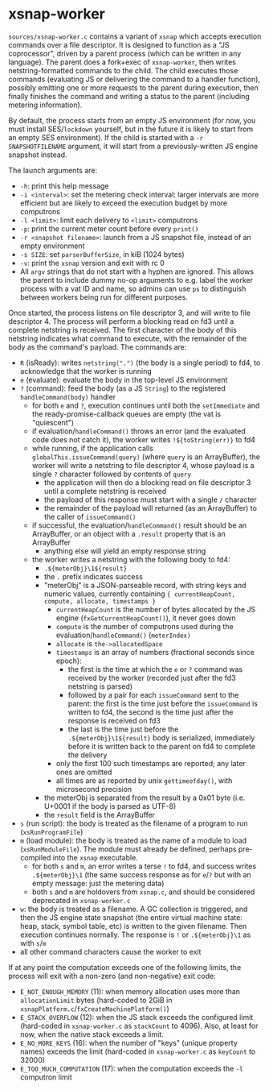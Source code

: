# xsnap-worker

`sources/xsnap-worker.c` contains a variant of `xsnap` which accepts execution commands over a file descriptor. It is designed to function as a "JS coprocessor", driven by a parent process (which can be written in any language). The parent does a fork+exec of `xsnap-worker`, then writes netstring-formatted commands to the child. The child executes those commands (evaluating JS or delivering the command to a handler function), possibly emitting one or more requests to the parent during execution, then finally finishes the command and writing a status to the parent (including metering information).

By default, the process starts from an empty JS environment (for now, you must install SES/`lockdown` yourself, but in the future it is likely to start from an empty SES environment). If the child is started with a `-r SNAPSHOTFILENAME` argument, it will start from a previously-written JS engine snapshot instead.

The launch arguments are:

* `-h`: print this help message
* `-i <interval>`: set the metering check interval: larger intervals are more efficient but are likely to exceed the execution budget by more computrons
* `-l <limit>`: limit each delivery to `<limit>` computrons
* `-p`: print the current meter count before every `print()`
* `-r <snapshot filename>`: launch from a JS snapshot file, instead of an empty environment
* `-s SIZE`: set `parserBufferSize`, in kiB (1024 bytes)
* `-v`: print the `xsnap` version and exit with rc 0
* All `argv` strings that do not start with a hyphen are ignored. This allows the parent to include dummy no-op arguments to e.g. label the worker process with a vat ID and name, so admins can use `ps` to distinguish between workers being run for different purposes.

Once started, the process listens on file descriptor 3, and will write to file descriptor 4. The process will perform a blocking read on fd3 until a complete netstring is received. The first character of the body of this netstring indicates what command to execute, with the remainder of the body as the command's payload. The commands are:

* `R` (isReady): writes `netstring(".")` (the body is a single period) to fd4, to acknowledge that the worker is running
* `e` (evaluate): evaluate the body in the top-level JS environment
* `?` (command): feed the body (as a JS `String`) to the registered `handleCommand(body)` handler
  * for both `e` and `?`, execution continues until both the `setImmediate` and the ready-promise-callback queues are empty (the vat is "quiescent")
  * if evaluation/`handleCommand()` throws an error (and the evaluated code does not catch it), the worker writes `!${toString(err)}` to fd4
  * while running, if the application calls `globalThis.issueCommand(query)` (where `query` is an ArrayBuffer), the worker will write a netstring to file descriptor 4, whose payload is a single `?` character followed by contents of `query`
    * the application will then do a blocking read on file descriptor 3 until a complete netstring is received
    * the payload of this response must start with a single `/` character
    * the remainder of the payload will returned (as an ArrayBuffer) to the caller of `issueCommand()`
  * if successful, the evaluation/`handleCommand()` result should be an ArrayBuffer, or an object with a `.result` property that is an ArrayBuffer
    * anything else will yield an empty response string
  * the worker writes a netstring with the following body to fd4:
    * `.${meterObj}\1${result}`
    * the `.` prefix indicates success
    * "meterObj" is a JSON-parseable record, with string keys and numeric values, currently containing `{ currentHeapCount, compute, allocate, timestamps }`
      * `currentHeapCount` is the number of bytes allocated by the JS engine (`fxGetCurrentHeapCount()`), it never goes down
      * `compute` is the number of computrons used during the evaluation/`handleCommand()` (`meterIndex)`
      * `allocate` is `the->allocatedSpace`
      * `timestamps` is an array of numbers (fractional seconds since epoch):
        * the first is the time at which the `e` or `?` command was received by the worker (recorded just after the fd3 netstring is parsed)
        * followed by a pair for each `issueCommand` sent to the parent: the first is the time just before the `issueCommand` is written to fd4, the second is the time just after the response is received on fd3
        * the last is the time just before the `.${meterObj}\1${result}` body is serialized, immediately before it is written back to the parent on fd4 to complete the delivery
      * only the first 100 such timestamps are reported; any later ones are omitted
      * all times are as reported by unix `gettimeofday()`, with microsecond precision
    * the meterObj is separated from the result by a 0x01 byte (i.e. U+0001 if the body is parsed as UTF-8)
    * the `result` field is the ArrayBuffer
* `s` (run script): the body is treated as the filename of a program to run (`xsRunProgramFile`)
* `m` (load module): the body is treated as the name of a module to load (`xsRunModuleFile`). The module must already be defined, perhaps pre-compiled into the `xsnap` executable.
  * for both `s` and `m`, an error writes a terse `!` to fd4, and success writes `.${meterObj}\1` (the same success response as for `e`/`?` but with an empty message: just the metering data)
  * both `s` and `m` are holdovers from `xsnap.c`, and should be considered deprecated in `xsnap-worker.c`
* `w`: the body is treated as a filename. A GC collection is triggered, and then the JS engine state snapshot (the entire virtual machine state: heap, stack, symbol table, etc) is written to the given filename. Then execution continues normally. The response is `!` or `.${meterObj}\1` as with `s`/`m`
* all other command characters cause the worker to exit

If at any point the computation exceeds one of the following limits, the process will exit with a non-zero (and non-negative) exit code:

* `E_NOT_ENOUGH_MEMORY` (11): when memory allocation uses more than `allocationLimit` bytes (hard-coded to 2GiB in `xsnapPlatform.c`/`fxCreateMachinePlatform()`)
* `E_STACK_OVERFLOW` (12): when the JS stack exceeds the configured limit (hard-coded in `xsnap-worker.c` as `stackCount` to 4096). Also, at least for now, when the native stack exceeds a limit.
* `E_NO_MORE_KEYS` (16): when the number of "keys" (unique property names) exceeds the limit (hard-coded in `xsnap-worker.c` as `keyCount` to 32000)
* `E_TOO_MUCH_COMPUTATION` (17): when the computation exceeds the `-l` computron limit
